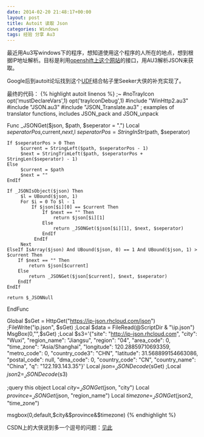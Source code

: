 ```yaml
---
date: 2014-02-20 21:48:17+00:00
layout: post
title: Autoit 读取 Json  
categories: Windows
tags: 经验 分享 Au3    
---
```


最近用Au3写windows下的程序，想知道使用这个程序的人所在的地点，想到根据IP地址解析。目标是利用[openshift上这个网站](https://ip-json.rhcloud.com/api.html)的接口，用AU3解析JSON来获取。

Google后到autoit论坛找到这个[UDF](http://www.autoitscript.com/forum/topic/104150-json-udf-library-fully-rfc4627-compliant/)结合帖子里Seeker大侠的补充实现了。


最终的代码：
{% highlight autoit linenos %}
;~ #noTrayIcon
opt('mustDeclareVars',1)
opt('trayIconDebug',1)
#include "WinHttp2.au3"
#include "JSON.au3"
#include "JSON_Translate.au3" ; examples of translator functions, includes JSON_pack and JSON_unpack


Func _JSONGet($json, $path, $seperator = ".")
    Local $seperatorPos,$current,$next,$l
    $seperatorPos = StringInStr($path, $seperator)

    If $seperatorPos > 0 Then
         $current = StringLeft($path, $seperatorPos - 1)
         $next = StringTrimLeft($path, $seperatorPos + StringLen($seperator) - 1)
    Else
         $current = $path
         $next = ""
    EndIf

    If _JSONIsObject($json) Then
         $l = UBound($json, 1)
	     For $i = 0 To $l - 1
	    	 If $json[$i][0] == $current Then
		    	 If $next == "" Then
		    		 return $json[$i][1]
		    	 Else
		    		 return _JSONGet($json[$i][1], $next, $seperator)
		    	 EndIf
		      EndIf
         Next
    ElseIf IsArray($json) And UBound($json, 0) == 1 And UBound($json, 1) > $current Then
        If $next == "" Then
			return $json[$current]
        Else
            return _JSONGet($json[$current], $next, $seperator)
        EndIf
	EndIf

	return $_JSONNull
EndFunc

Global $sGet = HttpGet("https://ip-json.rhcloud.com/json")
;FileWrite("ip.json", $sGet)
;Local $data = FileRead(@ScriptDir & "\ip.json")
MsgBox(0,"",$sGet)
;Local $s3='{"site": "http://ip-json.rhcloud.com", "city": "Wuxi", "region_name": "Jiangsu", "region": "04", "area_code": 0, "time_zone": "Asia/Shanghai", "longitude": 120.28859710693359, "metro_code": 0, "country_code3": "CHN", "latitude": 31.568899154663086, "postal_code": null, "dma_code": 0, "country_code": "CN", "country_name": "China", "q": "122.193.143.35"}'
Local $json=_JSONDecode($sGet)
;Local $json2=_JSONDecode($s3)

;query this object
Local $city = _JSONGet($json, "city")
Local $province = _JSONGet($json, "region_name")
Local $timezone = _JSONGet($json2, "time_zone")

msgbox(0,default,$city&$province&$timezone)
{% endhighlight %}



CSDN上的大侠说到多一个逗号的问题：[见此](http://blog.csdn.net/wadefelix/article/details/6220421)